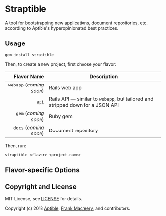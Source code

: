 # Straptible

A tool for bootstrapping new applications, document repositories, etc. according to Aptible's hyperopinionated best practices.


## Usage

    gem install straptible

Then, to create a new project, first choose your flavor:

| Flavor Name | Description |
| ---------:| ------- |
| `webapp` (*coming soon*) | Rails web app |
| `api` | Rails API — similar to `webapp`, but tailored and stripped down for a JSON API |
| `gem` (*coming soon*) | Ruby gem |
| `docs` (*coming soon*) | Document repository |

Then, run:

    straptible <flavor> <project-name>

## Flavor-specific Options


## Copyright and License

MIT License, see [LICENSE](LICENSE.md) for details.

Copyright (c) 2013 [Aptible](https://www.aptible.com), [Frank Macreery](https://github.com/fancyremarker), and contributors.
